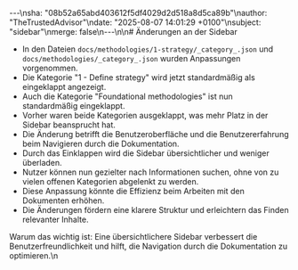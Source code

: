 ---\nsha: "08b52a65abd403612f5df4029d2d518a8d5ca89b"\nauthor: "TheTrustedAdvisor"\ndate: "2025-08-07 14:01:29 +0100"\nsubject: "sidebar"\nmerge: false\n---\n\n# Änderungen an der Sidebar

- In den Dateien `docs/methodologies/1-strategy/_category_.json` und `docs/methodologies/_category_.json` wurden Anpassungen vorgenommen.
- Die Kategorie "1 - Define strategy" wird jetzt standardmäßig als eingeklappt angezeigt.
- Auch die Kategorie "Foundational methodologies" ist nun standardmäßig eingeklappt.
- Vorher waren beide Kategorien ausgeklappt, was mehr Platz in der Sidebar beansprucht hat.
- Die Änderung betrifft die Benutzeroberfläche und die Benutzererfahrung beim Navigieren durch die Dokumentation.
- Durch das Einklappen wird die Sidebar übersichtlicher und weniger überladen.
- Nutzer können nun gezielter nach Informationen suchen, ohne von zu vielen offenen Kategorien abgelenkt zu werden.
- Diese Anpassung könnte die Effizienz beim Arbeiten mit den Dokumenten erhöhen.
- Die Änderungen fördern eine klarere Struktur und erleichtern das Finden relevanter Inhalte.

Warum das wichtig ist: Eine übersichtlichere Sidebar verbessert die Benutzerfreundlichkeit und hilft, die Navigation durch die Dokumentation zu optimieren.\n
